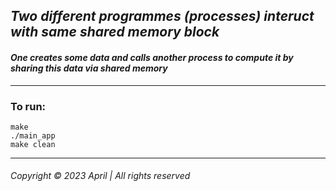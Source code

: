 ## _Two different programmes (processes) interuct with same shared memory block_
#### _One creates some data and calls another process to compute it by sharing this data via shared memory_
____

### To run:  

`make`  
`./main_app`   
`make clean`  


___

###### Copyright © 2023 April | All rights reserved